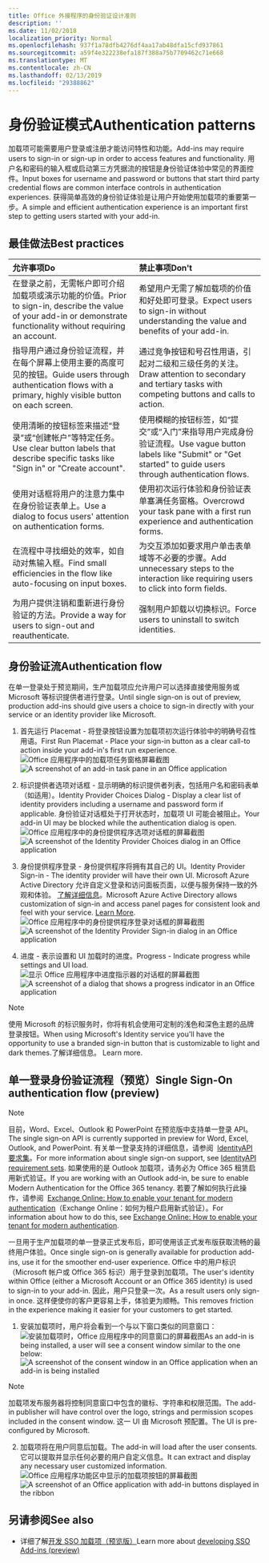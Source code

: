 ```yaml
---
title: Office 外接程序的身份验证设计准则
description: ''
ms.date: 11/02/2018
localization_priority: Normal
ms.openlocfilehash: 937f1a78dfb4276df4aa17ab48dfa15cfd937861
ms.sourcegitcommit: a59f4e322238efa187f388a75b7709462c71e668
ms.translationtype: MT
ms.contentlocale: zh-CN
ms.lasthandoff: 02/13/2019
ms.locfileid: "29388862"
---
```

# <a name="authentication-patterns"></a><span data-ttu-id="f8394-102">身份验证模式</span><span class="sxs-lookup"><span data-stu-id="f8394-102">Authentication patterns</span></span>

<span data-ttu-id="f8394-103">加载项可能需要用户登录或注册才能访问特性和功能。</span><span class="sxs-lookup"><span data-stu-id="f8394-103">Add-ins may require users to sign-in or sign-up in order to access features and functionality.</span></span> <span data-ttu-id="f8394-104">用户名和密码的输入框或启动第三方凭据流的按钮是身份验证体验中常见的界面控件。</span><span class="sxs-lookup"><span data-stu-id="f8394-104">Input boxes for username and password or buttons that start third party credential flows are common interface controls in authentication experiences.</span></span> <span data-ttu-id="f8394-105">获得简单高效的身份验证体验是让用户开始使用加载项的重要第一步。</span><span class="sxs-lookup"><span data-stu-id="f8394-105">A simple and efficient authentication experience is an important first step to getting users started with your add-in.</span></span>

## <a name="best-practices"></a><span data-ttu-id="f8394-106">最佳做法</span><span class="sxs-lookup"><span data-stu-id="f8394-106">Best practices</span></span>

|<span data-ttu-id="f8394-107">允许事项</span><span class="sxs-lookup"><span data-stu-id="f8394-107">Do</span></span>|<span data-ttu-id="f8394-108">禁止事项</span><span class="sxs-lookup"><span data-stu-id="f8394-108">Don't</span></span>|
|:----|:----|
|<span data-ttu-id="f8394-109">在登录之前，无需帐户即可介绍加载项或演示功能的价值。</span><span class="sxs-lookup"><span data-stu-id="f8394-109">Prior to sign-in, describe the value of your add-in or demonstrate functionality without requiring an account.</span></span> |<span data-ttu-id="f8394-110">希望用户无需了解加载项的价值和好处即可登录。</span><span class="sxs-lookup"><span data-stu-id="f8394-110">Expect users to sign-in without understanding the value and benefits of your add-in.</span></span>|
|<span data-ttu-id="f8394-111">指导用户通过身份验证流程，并在每个屏幕上使用主要的高度可见的按钮。</span><span class="sxs-lookup"><span data-stu-id="f8394-111">Guide users through authentication flows with a primary, highly visible button on each screen.</span></span> |<span data-ttu-id="f8394-112">通过竞争按钮和号召性用语，引起对二级和三级任务的关注。</span><span class="sxs-lookup"><span data-stu-id="f8394-112">Draw attention to secondary and tertiary tasks with competing buttons and calls to action.</span></span>|
|<span data-ttu-id="f8394-113">使用清晰的按钮标签来描述“登录”或“创建帐户”等特定任务。</span><span class="sxs-lookup"><span data-stu-id="f8394-113">Use clear button labels that describe specific tasks like "Sign in" or "Create account".</span></span>   |<span data-ttu-id="f8394-114">使用模糊的按钮标签，如“提交”或“入门”来指导用户完成身份验证流程。</span><span class="sxs-lookup"><span data-stu-id="f8394-114">Use vague button labels like "Submit" or "Get started" to guide users through authentication flows.</span></span>|
|<span data-ttu-id="f8394-115">使用对话框将用户的注意力集中在身份验证表单上。</span><span class="sxs-lookup"><span data-stu-id="f8394-115">Use a dialog to focus users' attention on authentication forms.</span></span>    |<span data-ttu-id="f8394-116">使用初次运行体验和身份验证表单塞满任务窗格。</span><span class="sxs-lookup"><span data-stu-id="f8394-116">Overcrowd your task pane with a first run experience and authentication forms.</span></span>|
|<span data-ttu-id="f8394-117">在流程中寻找细处的效率，如自动对焦输入框。</span><span class="sxs-lookup"><span data-stu-id="f8394-117">Find small efficiencies in the flow like auto-focusing on input boxes.</span></span> |<span data-ttu-id="f8394-118">为交互添加如要求用户单击表单域等不必要的步骤。</span><span class="sxs-lookup"><span data-stu-id="f8394-118">Add unnecessary steps to the interaction like requiring users to click into form fields.</span></span>|
|<span data-ttu-id="f8394-119">为用户提供注销和重新进行身份验证的方法。</span><span class="sxs-lookup"><span data-stu-id="f8394-119">Provide a way for users to sign-out and reauthenticate.</span></span>    |<span data-ttu-id="f8394-120">强制用户卸载以切换标识。</span><span class="sxs-lookup"><span data-stu-id="f8394-120">Force users to uninstall to switch identities.</span></span>|

## <a name="authentication-flow"></a><span data-ttu-id="f8394-121">身份验证流</span><span class="sxs-lookup"><span data-stu-id="f8394-121">Authentication flow</span></span>
<span data-ttu-id="f8394-122">在单一登录处于预览期间，生产加载项应允许用户可以选择直接使用服务或 Microsoft 等标识提供者进行登录。</span><span class="sxs-lookup"><span data-stu-id="f8394-122">Until single sign-on is out of preview, production add-ins should give users a choice to sign-in directly with your service or an identity provider like Microsoft.</span></span>

1. <span data-ttu-id="f8394-123">首先运行 Placemat - 将登录按钮设置为加载项初次运行体验中的明确号召性用语。</span><span class="sxs-lookup"><span data-stu-id="f8394-123">First Run Placemat - Place your sign-in button as a clear call-to action inside your add-in's first run experience.</span></span>
<span data-ttu-id="f8394-124">![Office 应用程序中的加载项任务窗格屏幕截图](../images/add-in-fre-value-placemat.png)</span><span class="sxs-lookup"><span data-stu-id="f8394-124">![A screenshot of an add-in task pane in an Office application](../images/add-in-fre-value-placemat.png)</span></span>

2. <span data-ttu-id="f8394-125">标识提供者选项对话框 - 显示明确的标识提供者列表，包括用户名和密码表单（如适用）。</span><span class="sxs-lookup"><span data-stu-id="f8394-125">Identity Provider Choices Dialog - Display a clear list of identity providers including a username and password form if applicable.</span></span> <span data-ttu-id="f8394-126">身份验证对话框处于打开状态时，加载项 UI 可能会被阻止。</span><span class="sxs-lookup"><span data-stu-id="f8394-126">Your add-in UI may be blocked while the authentication dialog is open.</span></span>
<span data-ttu-id="f8394-127">![Office 应用程序中的身份提供程序选项对话框的屏幕截图](../images/add-in-auth-choices-dialog.png)</span><span class="sxs-lookup"><span data-stu-id="f8394-127">![A screenshot of the Identity Provider Choices dialog in an Office application](../images/add-in-auth-choices-dialog.png)</span></span>



3. <span data-ttu-id="f8394-128">身份提供程序登录 - 身份提供程序将拥有其自己的 UI。</span><span class="sxs-lookup"><span data-stu-id="f8394-128">Identity Provider Sign-in - The identity provider will have their own UI.</span></span> <span data-ttu-id="f8394-129">Microsoft Azure Active Directory 允许自定义登录和访问面板页面，以便与服务保持一致的外观和体验。 [了解详细信息](https://docs.microsoft.com/azure/active-directory/fundamentals/customize-branding)。</span><span class="sxs-lookup"><span data-stu-id="f8394-129">Microsoft Azure Active Directory allows customization of sign-in and access panel pages for consistent look and feel with your service. [Learn More](https://docs.microsoft.com/azure/active-directory/fundamentals/customize-branding).</span></span>
<span data-ttu-id="f8394-130">![Office 应用程序中的身份提供程序登录对话框的屏幕截图](../images/add-in-auth-identity-sign-in.png)</span><span class="sxs-lookup"><span data-stu-id="f8394-130">![A screenshot of the Identity Provider Sign-in dialog in an Office application](../images/add-in-auth-identity-sign-in.png)</span></span>

4. <span data-ttu-id="f8394-131">进度 - 表示设置和 UI 加载时的进度。</span><span class="sxs-lookup"><span data-stu-id="f8394-131">Progress - Indicate progress while settings and UI load.</span></span>
<span data-ttu-id="f8394-132">![显示 Office 应用程序中进度指示器的对话框的屏幕截图](../images/add-in-auth-modal-interstitial.png)</span><span class="sxs-lookup"><span data-stu-id="f8394-132">![A screenshot of a dialog that shows a progress indicator in an Office application](../images/add-in-auth-modal-interstitial.png)</span></span>

> [!NOTE] 
> <span data-ttu-id="f8394-133">使用 Microsoft 的标识服务时，你将有机会使用可定制的浅色和深色主题的品牌登录按钮。</span><span class="sxs-lookup"><span data-stu-id="f8394-133">When using Microsoft's Identity service you'll have the opportunity to use a branded sign-in button that is customizable to light and dark themes.</span></span><span data-ttu-id="f8394-134">了解详细信息。</span><span class="sxs-lookup"><span data-stu-id="f8394-134"> Learn more.</span></span>

## <a name="single-sign-on-authentication-flow-preview"></a><span data-ttu-id="f8394-135">单一登录身份验证流程（预览）</span><span class="sxs-lookup"><span data-stu-id="f8394-135">Single Sign-On authentication flow (preview)</span></span>

> [!NOTE]
> <span data-ttu-id="f8394-136">目前，Word、Excel、Outlook 和 PowerPoint 在预览版中支持单一登录 API。</span><span class="sxs-lookup"><span data-stu-id="f8394-136">The single sign-on API is currently supported in preview for Word, Excel, Outlook, and PowerPoint.</span></span> <span data-ttu-id="f8394-137">有关单一登录支持的详细信息，请参阅  [IdentityAPI 要求集](https://docs.microsoft.com/office/dev/add-ins/reference/requirement-sets/identity-api-requirement-sets)。</span><span class="sxs-lookup"><span data-stu-id="f8394-137">For more information about single sign-on support, see [IdentityAPI requirement sets](https://docs.microsoft.com/office/dev/add-ins/reference/requirement-sets/identity-api-requirement-sets).</span></span> <span data-ttu-id="f8394-138">如果使用的是 Outlook 加载项，请务必为 Office 365 租赁启用新式验证。</span><span class="sxs-lookup"><span data-stu-id="f8394-138">If you are working with an Outlook add-in, be sure to enable Modern Authentication for the Office 365 tenancy.</span></span> <span data-ttu-id="f8394-139">若要了解如何执行此操作，请参阅  [Exchange Online: How to enable your tenant for modern authentication](https://social.technet.microsoft.com/wiki/contents/articles/32711.exchange-online-how-to-enable-your-tenant-for-modern-authentication.aspx)（Exchange Online：如何为租户启用新式验证）。</span><span class="sxs-lookup"><span data-stu-id="f8394-139">For information about how to do this, see [Exchange Online: How to enable your tenant for modern authentication](https://social.technet.microsoft.com/wiki/contents/articles/32711.exchange-online-how-to-enable-your-tenant-for-modern-authentication.aspx).</span></span>

<span data-ttu-id="f8394-140">一旦用于生产加载项的单一登录正式发布后，即可使用该正式发布版获取流畅的最终用户体验。</span><span class="sxs-lookup"><span data-stu-id="f8394-140">Once single sign-on is generally available for production add-ins, use it for the smoother end-user experience.</span></span> <span data-ttu-id="f8394-141">Office 中的用户标识（Microsoft 帐户或 Office 365 标识）用于登录到加载项。</span><span class="sxs-lookup"><span data-stu-id="f8394-141">The user's identity within Office (either a Microsoft Account or an Office 365 identity) is used to sign-in to your add-in.</span></span> <span data-ttu-id="f8394-142">因此，用户只登录一次。</span><span class="sxs-lookup"><span data-stu-id="f8394-142">As a result users only sign-in once.</span></span> <span data-ttu-id="f8394-143">这样便使你的客户更容易上手，体验更为顺畅。</span><span class="sxs-lookup"><span data-stu-id="f8394-143">This removes friction in the experience making it easier for your customers to get started.</span></span>

1. <span data-ttu-id="f8394-144">安装加载项时，用户将会看到一个与以下窗口类似的同意窗口：![安装加载项时，Office 应用程序中的同意窗口的屏幕截图](../images/add-in-auth-SSO-consent-dialog.png)</span><span class="sxs-lookup"><span data-stu-id="f8394-144">As an add-in is being installed, a user will see a consent window similar to the one below: ![A screenshot of the consent window in an Office application when an add-in is being installed](../images/add-in-auth-SSO-consent-dialog.png)</span></span>
> [!NOTE]
> <span data-ttu-id="f8394-145">加载项发布服务器将控制同意窗口中包含的徽标、字符串和权限范围。</span><span class="sxs-lookup"><span data-stu-id="f8394-145">The add-in publisher will have control over the logo, strings and permission scopes included in the consent window.</span></span> <span data-ttu-id="f8394-146">这一 UI 由 Microsoft 预配置。</span><span class="sxs-lookup"><span data-stu-id="f8394-146">The UI is pre-configured by Microsoft.</span></span>

2. <span data-ttu-id="f8394-147">加载项将在用户同意后加载。</span><span class="sxs-lookup"><span data-stu-id="f8394-147">The add-in will load after the user consents.</span></span> <span data-ttu-id="f8394-148">它可以提取并显示任何必要的用户自定义信息。</span><span class="sxs-lookup"><span data-stu-id="f8394-148">It can extract and display any necessary user customized information.</span></span>
<span data-ttu-id="f8394-149">![Office 应用程序功能区中显示的加载项按钮的屏幕截图](../images/add-in-ribbon.png)</span><span class="sxs-lookup"><span data-stu-id="f8394-149">![A screenshot of an Office application with add-in buttons displayed in the ribbon](../images/add-in-ribbon.png)</span></span>

## <a name="see-also"></a><span data-ttu-id="f8394-150">另请参阅</span><span class="sxs-lookup"><span data-stu-id="f8394-150">See also</span></span>
- <span data-ttu-id="f8394-151">详细了解[开发 SSO 加载项（预览版）](https://docs.microsoft.com/office/dev/add-ins/develop/sso-in-office-add-ins)</span><span class="sxs-lookup"><span data-stu-id="f8394-151">Learn more about [developing SSO Add-ins (preview)](https://docs.microsoft.com/office/dev/add-ins/develop/sso-in-office-add-ins)</span></span>
